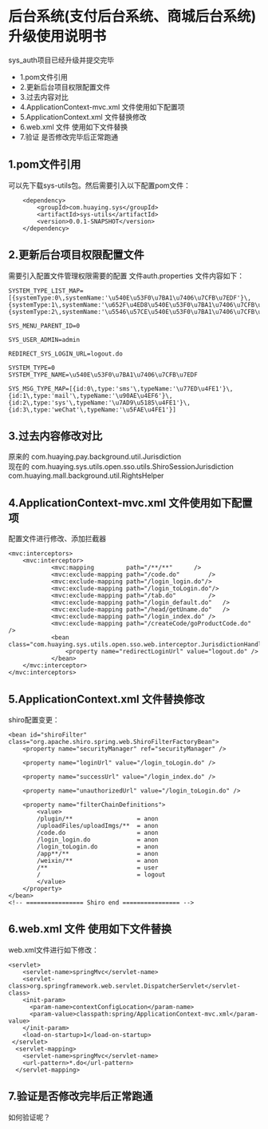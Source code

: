 # 后台系统(支付后台系统、商城后台系统)升级使用说明书

sys_auth项目已经升级并提交完毕

  - 1.pom文件引用
  - 2.更新后台项目权限配置文件
  - 3.过去内容对比
  - 4.ApplicationContext-mvc.xml 文件使用如下配置项
  - 5.ApplicationContext.xml 文件替换修改
  - 6.web.xml 文件 使用如下文件替换
  - 7.验证 是否修改完毕后正常跑通

## 1.pom文件引用
可以先下载sys-utils包。然后需要引入以下配置pom文件：

        <dependency>
			<groupId>com.huaying.sys</groupId>
			<artifactId>sys-utils</artifactId>
			<version>0.0.1-SNAPSHOT</version>
		</dependency>

## 2.更新后台项目权限配置文件
需要引入配置文件管理权限需要的配置 文件auth.properties 文件内容如下：

    SYSTEM_TYPE_LIST_MAP=[{systemType:0\,systemName:'\u540E\u53F0\u7BA1\u7406\u7CFB\u7EDF'}\,{systemType:1\,systemName:'\u652F\u4ED8\u540E\u53F0\u7BA1\u7406\u7CFB\u7EDF'}\,{systemType:2\,systemName:'\u5546\u57CE\u540E\u53F0\u7BA1\u7406\u7CFB\u7EDF'}]

	SYS_MENU_PARENT_ID=0

	SYS_USER_ADMIN=admin

	REDIRECT_SYS_LOGIN_URL=logout.do

	SYSTEM_TYPE=0
	SYSTEM_TYPE_NAME=\u540E\u53F0\u7BA1\u7406\u7CFB\u7EDF

	SYS_MSG_TYPE_MAP=[{id:0\,type:'sms'\,typeName:'\u77ED\u4FE1'}\,{id:1\,type:'mail'\,typeName:'\u90AE\u4EF6'}\,{id:2\,type:'sys'\,typeName:'\u7AD9\u5185\u4FE1'}\,{id:3\,type:'weChat'\,typeName:'\u5FAE\u4FE1'}]

## 3.过去内容修改对比


原来的  com.huaying.pay.background.util.Jurisdiction                                                          
现在的  com.huaying.sys.utils.open.sso.utils.ShiroSessionJurisdiction
com.huaying.mall.background.util.RightsHelper

## 4.ApplicationContext-mvc.xml 文件使用如下配置项
配置文件进行修改、添加拦截器

    <mvc:interceptors>  
	  	<mvc:interceptor>
				<mvc:mapping 		 path="/**/**"		/>
				<mvc:exclude-mapping path="/code.do" 		/>
				<mvc:exclude-mapping path="/login_login.do"/>
				<mvc:exclude-mapping path="/login_toLogin.do"/>
				<mvc:exclude-mapping path="/tab.do"			/>
				<mvc:exclude-mapping path="/login_default.do"	/>
				<mvc:exclude-mapping path="/head/getUname.do"	/>
				<mvc:exclude-mapping path="/login_index.do"	/>
				<mvc:exclude-mapping path="/createCode/goProductCode.do"	/>
				<bean class="com.huaying.sys.utils.open.sso.web.interceptor.JurisdictionHandlerInterceptor">
					<property name="redirectLoginUrl" value="logout.do" />
				</bean>
		</mvc:interceptor>
	</mvc:interceptors>

## 5.ApplicationContext.xml 文件替换修改
shiro配置变更：


	<bean id="shiroFilter" class="org.apache.shiro.spring.web.ShiroFilterFactoryBean">
		<property name="securityManager" ref="securityManager" />
		
		<property name="loginUrl" value="/login_toLogin.do" />
		
		<property name="successUrl" value="/login_index.do" />
		
		<property name="unauthorizedUrl" value="/login_toLogin.do" />
		
		<property name="filterChainDefinitions">
			<value>
			/plugin/**					= anon
			/uploadFiles/uploadImgs/** 	= anon
           	/code.do 					= anon
           	/login_login.do	 			= anon
           	/login_toLogin.do 			= anon
           	/app**/** 					= anon
           	/weixin/** 					= anon
            /**							= user
            /							= logout
			</value>
		</property>
	</bean>
	<!-- ================ Shiro end ================ -->

## 6.web.xml 文件 使用如下文件替换
web.xml文件进行如下修改：

    <servlet>
        <servlet-name>springMvc</servlet-name>
        <servlet-class>org.springframework.web.servlet.DispatcherServlet</servlet-class>
        <init-param>
          <param-name>contextConfigLocation</param-name>
          <param-value>classpath:spring/ApplicationContext-mvc.xml</param-value>
        </init-param>
        <load-on-startup>1</load-on-startup>
     </servlet>
      <servlet-mapping>
        <servlet-name>springMvc</servlet-name>
        <url-pattern>*.do</url-pattern>
      </servlet-mapping>
      
      
##  7.验证是否修改完毕后正常跑通
如何验证呢？

